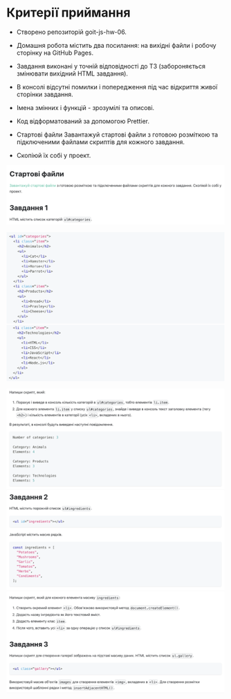# Критерії приймання

- Створено репозиторій goit-js-hw-06.

- Домашня робота містить два посилання: на вихідні файли і робочу сторінку на
  GitHub Pages.

- Завдання виконані у точній відповідності до ТЗ (забороняється змінювати
  вихідний HTML завдання).

- В консолі відсутні помилки і попередження під час відкриття живої сторінки
  завдання.

- Імена змінних і функцій - зрозумілі та описові.

- Код відформатований за допомогою Prettier.

- Стартові файли Завантажуй стартові файли з готовою розміткою та підключеними
  файлами скриптів для кожного завдання.

- Скопіюй їх собі у проект.

![GitHub actions settings](./assets/text-1.png)

![GitHub actions settings](./assets/text-2.png)
![GitHub actions settings](./assets/text-3.png)

![GitHub actions settings](./assets/text-4.png)
![GitHub actions settings](./assets/text-5.png)
![GitHub actions settings](./assets/text-6.png)
